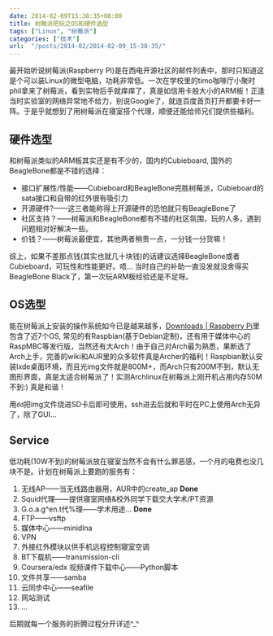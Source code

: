 ```yaml
---
date: 2014-02-09T15:38:35+08:00
title: 树莓派把玩之OS和硬件选型
tags: ["Linux", "树莓派"]
categories: ["技术"]
url:  "/posts/2014-02/2014-02-09_15-38-35/"
---
```


最开始听说树莓派(Raspberry PI)是在西电开源社区的邮件列表中，那时只知道这是个可以装Linux的微型电脑，功耗非常低。一次在学校里的timo咖啡厅小聚时phil拿来了树莓派，看到实物后手就痒痒了，真是如信用卡般大小的ARM板！正逢当时实验室的网络异常地不给力，别说Google了，就连百度首页打开都要卡好一阵。于是乎就想到了用树莓派在寝室搭个代理，顺便还能给师兄们提供些福利。  

## 硬件选型  
和树莓派类似的ARM板其实还是有不少的，国内的Cubieboard, 国外的BeagleBone都是不错的选择：

* 接口扩展性/性能——Cubieboard和BeagleBone完胜树莓派，Cubieboard的sata接口和自带的红外很有吸引力  
* 开源硬件?——这三者能称得上开源硬件的恐怕就只有BeagleBone了  
* 社区支持？——树莓派和BeagleBone都有不错的社区氛围，玩的人多，遇到问题相对好解决一些。  
* 价钱？——树莓派最便宜，其他两者稍贵一点，一分钱一分货嘛！  


综上，如果不差那点钱(其实也就几十块钱)的话建议选择BeagleBone或者Cubieboard，可玩性和性能更好。唔... 当时自己的补助一直没发就没舍得买BeagleBone Black了，第一次玩ARM板经验还是不足呀。

## OS选型  
能在树莓派上安装的操作系统如今已是越来越多，[Downloads | Raspberry Pi](http://www.raspberrypi.org/downloads)里包含了近7个OS, 常见的有Raspbian(基于Debian定制)，还有用于媒体中心的RaspMBC等发行版，当然还有大Arch！由于自己对Arch最为熟悉，果断选了Arch上手，完善的wiki和AUR里的众多软件真是Archer的福利！Raspbian默认安装lxde桌面环境，而且光img文件就是800M+，而Arch只有200M不到，默认无图形界面，真是太适合树莓派了！实测Archlinux在树莓派上刚开机占用内存50M不到:) 真是和谐！  

用`dd`把img文件烧进SD卡后即可使用，ssh进去后就和平时在PC上使用Arch无异了，除了GUI...  

## Service  
低功耗(10W不到)的树莓派放在寝室当然不会有什么罪恶感，一个月的电费也没几块不是。计划在树莓派上要跑的服务有：  

1. 无线AP——当无线路由器用，AUR中的create_ap  **Done**  
2. Squid代理——提供寝室网络&校外同学下载交大学术/PT资源  
3. G.o.a.g^en.t代%理——学术用途...  **Done**  
4. FTP——vsftp  
5. 媒体中心——minidlna  
6. VPN  
7. 外接红外模块以供手机远程控制寝室空调  
8. BT下载机——transmission-cli  
9. Coursera/edx 视频课件下载中心——Python脚本  
10. 文件共享——samba  
11. 云同步中心——seafile  
12. 网站测试
13. ...

后期就每一个服务的折腾过程分开详述^\_^